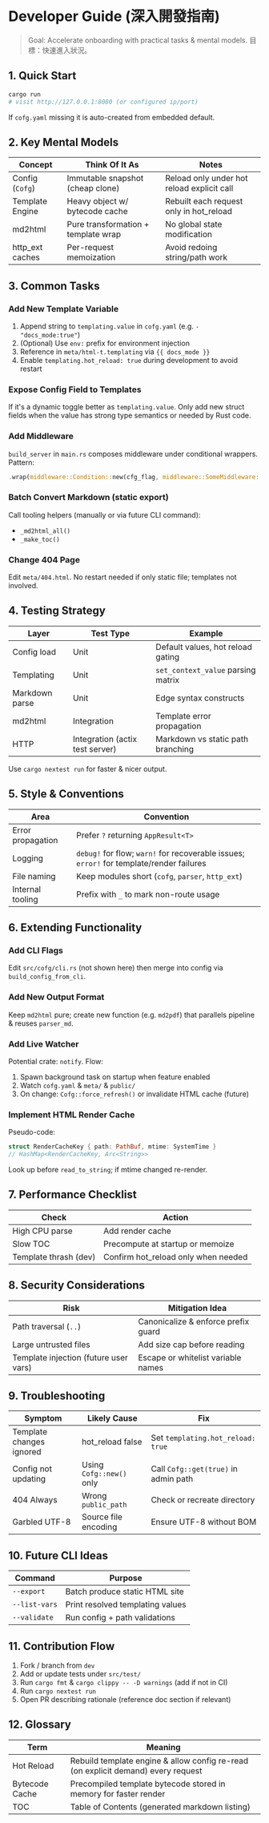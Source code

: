 # Developer Guide (深入開發指南)

> Goal: Accelerate onboarding with practical tasks & mental models. 目標：快速進入狀況。

## 1. Quick Start

```bash
cargo run
# visit http://127.0.0.1:8080 (or configured ip/port)
```

If `cofg.yaml` missing it is auto-created from embedded default.

## 2. Key Mental Models

| Concept         | Think Of It As                      | Notes                                      |
| --------------- | ----------------------------------- | ------------------------------------------ |
| Config (`Cofg`) | Immutable snapshot (cheap clone)    | Reload only under hot reload explicit call |
| Template Engine | Heavy object w/ bytecode cache      | Rebuilt each request only in hot_reload    |
| md2html         | Pure transformation + template wrap | No global state modification               |
| http_ext caches | Per-request memoization             | Avoid redoing string/path work             |

## 3. Common Tasks

### Add New Template Variable

1. Append string to `templating.value` in `cofg.yaml` (e.g. `- "docs_mode:true"`)
2. (Optional) Use `env:` prefix for environment injection
3. Reference in `meta/html-t.templating` via `{{ docs_mode }}`
4. Enable `templating.hot_reload: true` during development to avoid restart

### Expose Config Field to Templates

If it's a dynamic toggle better as `templating.value`. Only add new struct fields when the value has strong type semantics or needed by Rust code.

### Add Middleware

`build_server` in `main.rs` composes middleware under conditional wrappers. Pattern:

```rust
.wrap(middleware::Condition::new(cfg_flag, middleware::SomeMiddleware::new()))
```

### Batch Convert Markdown (static export)

Call tooling helpers (manually or via future CLI command):

- `_md2html_all()`
- `_make_toc()`

### Change 404 Page

Edit `meta/404.html`. No restart needed if only static file; templates not involved.

## 4. Testing Strategy

| Layer          | Test Type                       | Example                            |
| -------------- | ------------------------------- | ---------------------------------- |
| Config load    | Unit                            | Default values, hot reload gating  |
| Templating     | Unit                            | `set_context_value` parsing matrix |
| Markdown parse | Unit                            | Edge syntax constructs             |
| md2html        | Integration                     | Template error propagation         |
| HTTP           | Integration (actix test server) | Markdown vs static path branching  |

Use `cargo nextest run` for faster & nicer output.

## 5. Style & Conventions

| Area              | Convention                                                                               |
| ----------------- | ---------------------------------------------------------------------------------------- |
| Error propagation | Prefer `?` returning `AppResult<T>`                                                      |
| Logging           | `debug!` for flow; `warn!` for recoverable issues; `error!` for template/render failures |
| File naming       | Keep modules short (`cofg`, `parser`, `http_ext`)                                        |
| Internal tooling  | Prefix with `_` to mark non-route usage                                                  |

## 6. Extending Functionality

### Add CLI Flags

Edit `src/cofg/cli.rs` (not shown here) then merge into config via `build_config_from_cli`.

### Add New Output Format

Keep `md2html` pure; create new function (e.g. `md2pdf`) that parallels pipeline & reuses `parser_md`.

### Add Live Watcher

Potential crate: `notify`. Flow:

1. Spawn background task on startup when feature enabled
2. Watch `cofg.yaml` & `meta/` & `public/`
3. On change: `Cofg::force_refresh()` or invalidate HTML cache (future)

### Implement HTML Render Cache

Pseudo-code:

```rust
struct RenderCacheKey { path: PathBuf, mtime: SystemTime }
// HashMap<RenderCacheKey, Arc<String>>
```

Look up before `read_to_string`; if mtime changed re-render.

## 7. Performance Checklist

| Check                 | Action                              |
| --------------------- | ----------------------------------- |
| High CPU parse        | Add render cache                    |
| Slow TOC              | Precompute at startup or memoize    |
| Template thrash (dev) | Confirm hot_reload only when needed |

## 8. Security Considerations

| Risk                                  | Mitigation Idea                     |
| ------------------------------------- | ----------------------------------- |
| Path traversal (`..`)                 | Canonicalize & enforce prefix guard |
| Large untrusted files                 | Add size cap before reading         |
| Template injection (future user vars) | Escape or whitelist variable names  |

## 9. Troubleshooting

| Symptom                  | Likely Cause             | Fix                                  |
| ------------------------ | ------------------------ | ------------------------------------ |
| Template changes ignored | hot_reload false         | Set `templating.hot_reload: true`    |
| Config not updating      | Using `Cofg::new()` only | Call `Cofg::get(true)` in admin path |
| 404 Always               | Wrong `public_path`      | Check or recreate directory          |
| Garbled UTF-8            | Source file encoding     | Ensure UTF-8 without BOM             |

## 10. Future CLI Ideas

| Command       | Purpose                          |
| ------------- | -------------------------------- |
| `--export`    | Batch produce static HTML site   |
| `--list-vars` | Print resolved templating values |
| `--validate`  | Run config + path validations    |

## 11. Contribution Flow

1. Fork / branch from `dev`
2. Add or update tests under `src/test/`
3. Run `cargo fmt` & `cargo clippy -- -D warnings` (add if not in CI)
4. Run `cargo nextest run`
5. Open PR describing rationale (reference doc section if relevant)

## 12. Glossary

| Term           | Meaning                                                                           |
| -------------- | --------------------------------------------------------------------------------- |
| Hot Reload     | Rebuild template engine & allow config re-read (on explicit demand) every request |
| Bytecode Cache | Precompiled template bytecode stored in memory for faster render                  |
| TOC            | Table of Contents (generated markdown listing)                                    |
